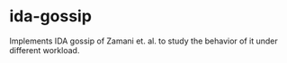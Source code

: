 # ida-gossip
Implements IDA gossip of Zamani et. al. to study the behavior of it under different workload.
